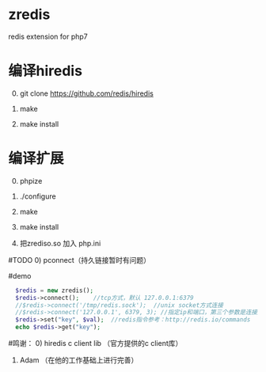 # zredis
redis extension for php7

# 编译hiredis
  0) git clone https://github.com/redis/hiredis
  
  1) make
  
  2) make install

# 编译扩展
  0) phpize
  
  1) ./configure
  
  2) make
  
  3) make install
  
  5) 把zrediso.so 加入 php.ini
  
#TODO
  0) pconnect（持久链接暂时有问题）
  
#demo
  ```php
    $redis = new zredis();
    $redis->connect();    //tcp方式，默认 127.0.0.1:6379
    //$redis->connect('/tmp/redis.sock');  //unix socket方式连接
    //$redis->connect('127.0.0.1', 6379, 3); //指定ip和端口，第三个参数是连接超时时间
    $redis->set("key", $val);  //redis指令参考：http://redis.io/commands
    echo $redis->get("key");
  ```
  
  
#鸣谢：
  0) hiredis c client lib  （官方提供的c client库）
  
  1) Adam （在他的工作基础上进行完善） 
  
  
  
